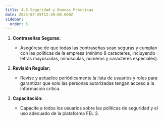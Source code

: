 ```yaml
---
title: 4.5 Seguridad y Buenas Prácticas
date: 2024-07-25T12:49:00.000Z
sidebar:
  order: 5
---
```

1. **Contraseñas Seguras:**

   * Asegúrese de que todas las contraseñas sean seguras y cumplan con las políticas de la empresa (mínimo 8 caracteres, incluyendo letras mayúsculas, minúsculas, números y caracteres especiales).
2. **Revisión Regular:**

   * Revise y actualice periódicamente la lista de usuarios y roles para garantizar que solo las personas autorizadas tengan acceso a la información crítica.
3. **Capacitación:**

   * Capacite a todos los usuarios sobre las políticas de seguridad y el uso adecuado de la plataforma FEL 2.

